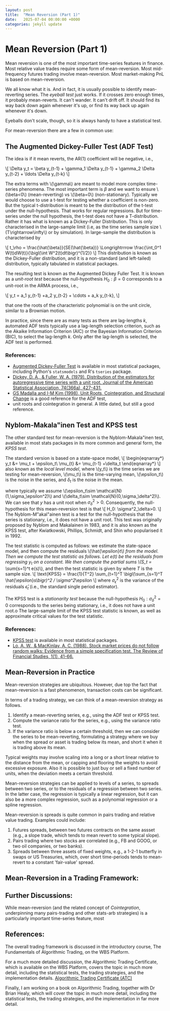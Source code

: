 ```yaml
---
layout: post
title:  "Mean Reversion (Part 1)"
date:   2025-07-04 00:00:00 +0000
categories: jekyll update
---
```


# Mean Reversion (Part 1)

Mean reversion is one of the most important time-series features in finance. Most relative value trades require some form of mean-reversion. 
Most mid-frequency futures trading involve mean-reversion. Most market-making PnL is based on mean-reversion.

We all know what it is. And in fact, it is usually possible to identify mean-reverting series. The _eyeball test_ just works. 
If it crosses zero enough times, it probably mean-reverts. It can't wander. It can't drift off. It should find its way back down
again whenever it's up, or find its way back up again whenever it's down.

Eyeballs don't scale, though, so it is always handy to have a statistical test.

For mean-reversion there are a few in common use:

## The Augmented Dickey-Fuller Test (ADF Test)

The idea is if it mean reverts, the AR(1) coefficient will be negative, i.e., 

\\[ 
\Delta y_t = \beta y_{t-1} + \gamma_1 \Delta y_{t-1} + \gamma_2  \Delta y_{t-2} + \ldots \Delta y_{t-k}
\\]

The extra terms with \\(\gamma\\) are meant to model more complex time-series phenomena. The most important term is $\beta$ and we want to
ensure \\(\beta<0\\) (mean-reverting) vs \\(\beta=0\\) (non-stationary). 
Typically we would choose to use a t-test for testing whether a coefficient is non-zero.
But the typical t-distribution is meant to be the 
distribution of the t-test under the null-hypothesis. That works for regular regressions. 
But for time-series
under the null hypothesis, the t-test does not have a T-distribution. Rather it has what is known as a Dickey-Fuller Distribution. This is only characterised in the large-sample limit (i.e, as 
the time series sample size \\(T\rightarrow\infty\\) or by simulation). In large-sample the distribution is characterised by 

\\[
t_\rho = \frac{\hat{\beta}}{SE(\hat{\beta})} \Longrightrrrow
\frac{\int_0^1 W(t)dW(t)}{\bigl(\int W^2(t)dt\bigr)^{1/2}} 
\\]
This distribution is known as the Dickey-Fuller distribution, 
and it is a non-standard (and left-tailed) distribution,  typically tabulated in statistical packages.

The resulting test is known as the Augmented Dickey Fuller Test. It is known as a _unit-root test_ because the null-hypothesis $H_0: \beta=0$ corresponds to  a unit-root in the ARMA process, i.e.,

\\[
y_t = a_1  y_{t-1} +a_2 y_{t-2} + \cdots + a_k y_{t-k},
\\]

that one the roots of the characteristic polynomial is on the unit circle, similar to a Brownian motion.
 
In practice, since there are as many tests as there are lag-lengths $k$, automated ADF tests typically use a lag-length selection criterion, 
such as the Akaike Information Criterion (AIC) or the Bayesian Information Criterion (BIC), to select the lag-length $k$.
Only after the lag-length is selected, the ADF test is performed.

### References:
* [Augmented Dickey-Fuller Test](https://en.wikipedia.org/wiki/Augmented_Dickey%E2%80%93Fuller_test) is available in most statistical packages, including Python's `statsmodels` and R's `tseries` package.
* [Dickey, D. A., & Fuller, W. A. (1979). Distribution of the estimators for autoregressive time series with a unit root. Journal of the American Statistical Association, 74(366a), 427-431.](https://www.jstor.org/stable/2286348)
* [GS Madalla and I-M Kim (1998), Unit Roots, Cointegration, and Structural Change](https://www.amazon.com/Unit-Roots-Cointegration-Structural-Change/dp/0521629722) is a good reference for the ADF test, 
* unit roots and cointegration in general. A little dated, but still a good reference.


## Nyblom-Makala\"inen Test and KPSS test

The other standard test for mean-reversion is the Nyblom-Makala\"inen test, available in most stats packages in its more common and general form, the _KPSS test_. 

The standard version is based on a state-space model, 
\\[
\begin{eqnarray*}
y_t &= \mu_t + \epsilon_t\\
\mu_{t} &= \mu_{t-1} +\delta_t
\end{eqnarray*}
\\]
also known as the _local level model_, where \\(y_t\\) is the time series we are testing 
for mean-reversion, \\(\mu_t\\) is the time-varying mean, \\(\epsilon_t\\) is the noise in the series, 
and $\delta_t$ is the noise in the mean.

where typically we assume \\(\epsilon_t\sim \mathcal{N}(1,\sigma_\epsilon^2)\\) and \\(\delta_t\sim \mathcal{N}(0,\sigma_\delta^2)\\). 
We can see that $y$ has a unit root when $\sigma^2_\delta>0$. Consequently, the null-hypothesis for this mean-reversion test is that
\\[
H_0: \sigma^2_\delta>0.
\\] 
The Nyblom-M\"akal\"ainen test is a test for the null-hypothesis that the series is stationary, i.e., it does not have a unit root.
This test was originally proposed by Nyblom and Makalainen in 1983, and it is also known as the KPSS test, after Kwiatkowski, Phillips, Schmidt, and Shin who popularised it in 1992.

The test statistic is computed as follows: we estimate the state-space model, and then compute the residuals \\(\hat{\epsilon}_t\\) from the model.
Then we compute the test statistic as follows. Let $e(t)$ be the residuals from regressing $y_t$ on a constant.
We then compute the partial sums \\(S_t = \sum_{s=1}^t e(s)\\), and then the test statistic is given by
where $T$ is the sample size.
\\[
\text{KPSS} = \frac{1}{T^2} \sum_{t=1}^T \bigl(\sum_{s=1}^T \hat{\epsilon}_s\bigr)^2 / \sigma^2_\epsilon
\\]
where $\sigma^2_\epsilon$ is the variance of the residuals $\hat{\epsilon}_t$ (i.e., the standard single period estimator).

The KPSS test is a _stationarity test_ because the null-hypothesis $H_0: \sigma^2_\delta=0$ corresponds to the series being stationary, i.e., it does not have a unit root.o
The large-sample limit of the KPSS test statistic is known, as well as approximate critical values for the test statistic.

### References:
* [KPSS test](https://en.wikipedia.org/wiki/KPSS_test) is available in most statistical packages. 
* [Lo, A. W., & MacKinlay, A. C. (1988). Stock market prices do not follow random walks: Evidence from a simple specification test. The Review of Financial Studies, 1(1), 41-66.](https://www.jstor.org/stable/2961990)


## Mean-Reversion in Practice

Mean-reversion strategies are ubiquitous. However, due top the fact that mean-reversion is a fast phenomenon, 
transaction costs can be significant. 

In terms of a trading strategy, we can think of a mean-reversion strategy as follows.
1. Identify a mean-reverting series, e.g., using the ADF test or KPSS test.
2. Compute the variance ratio for the series, e.g., using the variance ratio test.
3. If the variance ratio is below a certain threshold, then we can consider the series to be mean-reverting, 
formulating a strategy where we buy when the spread or asset is 
trading below its mean, and short it when it is trading above its mean.

Typical weights may involve scaling into a long or a short linear relative to the distance from the mean,
or capping and flooring the weights to avoid excessive exposure. Also it is possible to just buy or sell a fixed number of units,
when the deviation meets a certain threshold.

Mean-reversion strategies can be applied to levels of a series, to spreads between two series, or to the residuals of a regression
between two series. In the latter case, the regression is typically a linear regression, but it can also be a more 
complex regression, such as a polynomial regression or a spline regression.

Mean-reversion is spreads is quite common in pairs trading and relative value trading. Examples could include:
1. Futures spreads, between two futures contracts on the same assset (e.g., a slope trade, which tends to mean revert to some typical slope).
2. Pairs trading where two stocks are correlated (e.g., FB and GOOG, or two oil companies, or two banks).
3. Spreads between three assets of fixed weights, e.g., a 1-2-1 butterfly in swaps or US Treasuries, which, over short time-periods tends to mean-revert to 
a constant 'fair-value' spread.


## Mean-Reversion in a Trading Framework:




## Further Discussions:
While mean-reversion (and the related concept of _Cointegration_, underpinning many pairs-trading and other stats-arb strategies)
is a particularly important time-series feature, most 


## References:

The overall trading framework is discussed in the introductory course, The Fundamentals of Algorithmic Trading, on the WBS Platform.

For a much more detailed discussion, the Algorithmic Trading Certificate, 
which is available on the WBS Platform, covers the topic in much more detail, 
including the statistical tests, the trading strategies, and the implementation details.
[Algorithmic Trading Certificate (ATC)](https://www.wbstraining.com/events/algorithmic-trading-certificate/)


Finally, I am working on a book on Algorithmic Trading, together with Dr Brian Healy, which will cover the topic in much more detail, including the statistical tests, 
the trading strategies, and the implementation in far more detail.

